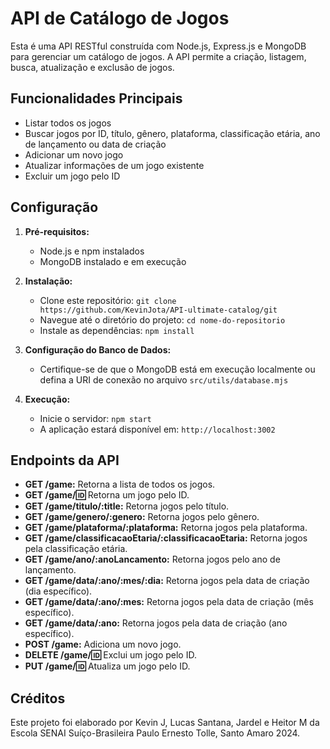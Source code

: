 # API de Catálogo de Jogos

Esta é uma API RESTful construída com Node.js, Express.js e MongoDB para gerenciar um catálogo de jogos. A API permite a criação, listagem, busca, atualização e exclusão de jogos.

## Funcionalidades Principais

- Listar todos os jogos
- Buscar jogos por ID, título, gênero, plataforma, classificação etária, ano de lançamento ou data de criação
- Adicionar um novo jogo
- Atualizar informações de um jogo existente
- Excluir um jogo pelo ID

## Configuração

1. **Pré-requisitos:**
   - Node.js e npm instalados
   - MongoDB instalado e em execução

2. **Instalação:**
   - Clone este repositório: `git clone https://github.com/KevinJota/API-ultimate-catalog/git`
   - Navegue até o diretório do projeto: `cd nome-do-repositorio`
   - Instale as dependências: `npm install`

3. **Configuração do Banco de Dados:**
   - Certifique-se de que o MongoDB está em execução localmente ou defina a URI de conexão no arquivo `src/utils/database.mjs`

4. **Execução:**
   - Inicie o servidor: `npm start`
   - A aplicação estará disponível em: `http://localhost:3002`

## Endpoints da API

- **GET /game:** Retorna a lista de todos os jogos.
- **GET /game/:id:** Retorna um jogo pelo ID.
- **GET /game/titulo/:title:** Retorna jogos pelo título.
- **GET /game/genero/:genero:** Retorna jogos pelo gênero.
- **GET /game/plataforma/:plataforma:** Retorna jogos pela plataforma.
- **GET /game/classificacaoEtaria/:classificacaoEtaria:** Retorna jogos pela classificação etária.
- **GET /game/ano/:anoLancamento:** Retorna jogos pelo ano de lançamento.
- **GET /game/data/:ano/:mes/:dia:** Retorna jogos pela data de criação (dia específico).
- **GET /game/data/:ano/:mes:** Retorna jogos pela data de criação (mês específico).
- **GET /game/data/:ano:** Retorna jogos pela data de criação (ano específico).
- **POST /game:** Adiciona um novo jogo.
- **DELETE /game/:id:** Exclui um jogo pelo ID.
- **PUT /game/:id:** Atualiza um jogo pelo ID.

## Créditos

Este projeto foi elaborado por Kevin J, Lucas Santana, Jardel e Heitor M da Escola SENAI Suíço-Brasileira Paulo Ernesto Tolle, Santo Amaro 2024.